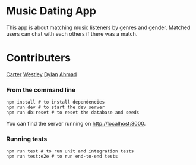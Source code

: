 # Music Dating App

This app is about matching music listeners by genres and gender.
Matched users can chat with each others if there was a match.

# Contributers
[Carter](https://github.com/carter-bardellmunro)
[Westley](https://github.com/westley-ms-harrison)
[Dylan](https://github.com/dylan-toomey)
[Ahmad](https://github.com/AhmedAnwarHafez)

### From the command line

```
npm install # to install dependencies
npm run dev # to start the dev server
npm run db:reset # to reset the database and seeds
```
You can find the server running on [http://localhost:3000](http://localhost:3000).
### Running tests
```
npm run test # to run unit and integration tests
npm run test:e2e # to run end-to-end tests
```
